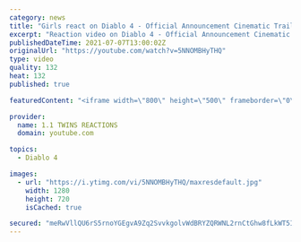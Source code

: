 ```yaml
---
category: news
title: "Girls react on Diablo 4 - Official Announcement Cinematic Trailer | Blizzcon 2019"
excerpt: "Reaction video on Diablo 4 - Official Announcement Cinematic Trailer | Blizzcon 2019 --------------------------------------------------------------------------------------- Original ..."
publishedDateTime: 2021-07-07T13:00:02Z
originalUrl: "https://youtube.com/watch?v=5NNOMBHyTHQ"
type: video
quality: 132
heat: 132
published: true

featuredContent: "<iframe width=\"800\" height=\"500\" frameborder=\"0\" src=\"https://www.youtube.com/embed/5NNOMBHyTHQ\" allow=\"accelerometer; autoplay; encrypted-media; gyroscope; picture-in-picture\" allowfullscreen></iframe>"

provider:
  name: 1.1 TWINS REACTIONS
  domain: youtube.com

topics:
  - Diablo 4

images:
  - url: "https://i.ytimg.com/vi/5NNOMBHyTHQ/maxresdefault.jpg"
    width: 1280
    height: 720
    isCached: true

secured: "meRwVllQU6rS5rnoYGEgvA9Zq2SvvkgolvWdBRYZQRWNL2rnCtGhw8fLkWT5ICTPTPutRo8C1X2eUhYWR7HQzUPWMhtQPBc/5pMt7o04SO7fNvYy0iab7JC0ZO0JZ3ymelvxYiK/9htF5eDRndkK2kwvsNRv+zE5x2kY6ytEdvJJYu5KYGDGEdNqnQdXyl6pGcklWZ9qyy/BZ5XOxOFikd8/EjodjtCgqQ55prI5JE1Rxa5wNDgIy7BRcItcf8E9BWCwbkeBSRMQAZ1/Gy1fovp22SfIdkk1P7kgIChsxgYnT9aWSubb1/rn5MjJ21R/DqP8qbY3MlWJpQPQqqu3OAcOXhS3+lfT27rli16l2YCWQdjUqFzzpeN7mUOIxQEomPBnr8I4H4nhMpQ4ixgEW+F5sm5IcLI8niTZNGbEaqP3wb+3oVA7ssqu2FvOJqAb;62zKlzCTa86papzw4AiAsA=="
---
```


